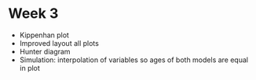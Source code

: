 # Week 3

- Kippenhan plot
- Improved layout all plots
- Hunter diagram
- Simulation: interpolation of variables so ages of both models are equal in plot

